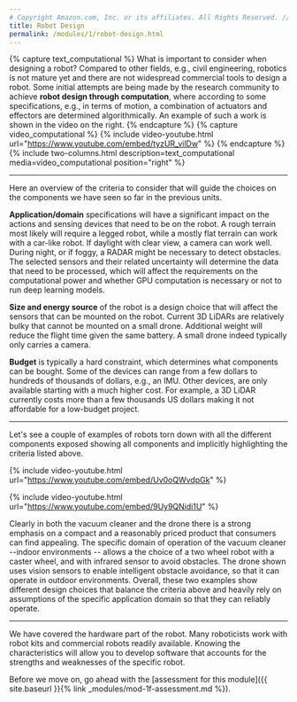 ```yaml
---
# Copyright Amazon.com, Inc. or its affiliates. All Rights Reserved. // SPDX-License-Identifier: CC-BY-SA-4.0
title: Robot Design
permalink: /modules/1/robot-design.html
---
```


{% capture text_computational %}
What is important to consider when designing a robot? Compared to other fields, e.g., civil engineering, robotics is not mature yet and there are not widespread commercial tools to design a robot. Some initial attempts are being made by the research community to achieve **robot design through computation**, where according to some specifications, e.g., in terms of motion, a combination of actuators and effectors are determined algorithmically. An example of such a work is shown in the video on the right.
{% endcapture %}
{% capture video_computational %}
  {% include video-youtube.html url="https://www.youtube.com/embed/tyzUR_vilDw" %}
{% endcapture %}
{% include two-columns.html description=text_computational media=video_computational position="right" %}

-------
Here an overview of the criteria to consider that will guide the choices on the components we have seen so far in the previous units.

**Application/domain** specifications will have a significant impact on the actions and sensing devices that need to be on the robot. A rough terrain most likely will require a legged robot, while a mostly flat terrain can work with a car-like robot. If daylight with clear view, a camera can work well. During night, or if foggy, a RADAR might be necessary to detect obstacles. The selected sensors and their related uncertainty will determine the data that need to be processed, which will affect the requirements on the computational power and whether GPU computation is necessary or not to run deep learning models.

**Size and energy source** of the robot is a design choice that will affect the sensors that can be mounted on the robot. Current 3D LiDARs are relatively bulky that cannot be mounted on a small drone. Additional weight will reduce the flight time given the same battery. A small drone indeed typically only carries a camera.

**Budget** is typically a hard constraint, which determines what components can be bought. Some of the devices can range from a few dollars to hundreds of thousands of dollars, e.g., an IMU. Other devices, are only available starting with a much higher cost. For example, a 3D LiDAR currently costs more than a few thousands US dollars making it not affordable for a low-budget project.

-------
Let's see a couple of examples of robots torn down with all the different components exposed showing all components and implicitly highlighting the criteria listed above.

{% include video-youtube.html url="https://www.youtube.com/embed/Uv0oQWvdpGk" %}

{% include video-youtube.html url="https://www.youtube.com/embed/9Uy9QNidi1U" %}

Clearly in both the vacuum cleaner and the drone there is a strong emphasis on a compact and a reasonably priced product that consumers can find appealing. The specific domain of operation of the vacuum cleaner --indoor environments -- allows a the choice of a two wheel robot with a caster wheel, and with infrared sensor to avoid obstacles. The drone shown uses vision sensors to enable intelligent obstacle avoidance, so that it can operate in outdoor environments. Overall, these two examples show different design choices that balance the criteria above and heavily rely on assumptions of the specific application domain so that they can reliably operate.

-------
We have covered the hardware part of the robot. Many roboticists work with robot kits and commercial robots readily available. Knowing the characteristics will allow you to develop software that accounts for the strengths and weaknesses of the specific robot.

Before we move on, go ahead with the [assessment for this module]({{ site.baseurl }}{% link _modules/mod-1f-assessment.md %}).
